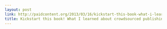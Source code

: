 ```yaml
---
layout: post
link: http://paidcontent.org/2013/03/16/kickstart-this-book-what-i-learned-about-crowdsourced-publishing/
title: Kickstart this book! What I learned about crowdsourced publishing — paidContent
---
```

